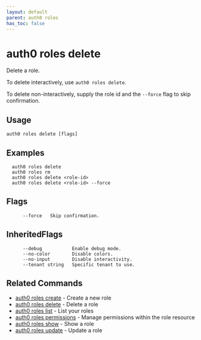 ```yaml
---
layout: default
parent: auth0 roles
has_toc: false
---
```

# auth0 roles delete

Delete a role.

To delete interactively, use `auth0 roles delete`.

To delete non-interactively, supply the role id and the `--force` flag to skip confirmation.

## Usage
```
auth0 roles delete [flags]
```

## Examples

```
  auth0 roles delete
  auth0 roles rm
  auth0 roles delete <role-id>
  auth0 roles delete <role-id> --force
```


## Flags

```
      --force   Skip confirmation.
```


## InheritedFlags

```
      --debug           Enable debug mode.
      --no-color        Disable colors.
      --no-input        Disable interactivity.
      --tenant string   Specific tenant to use.
```


## Related Commands

- [auth0 roles create](auth0_roles_create.md) - Create a new role
- [auth0 roles delete](auth0_roles_delete.md) - Delete a role
- [auth0 roles list](auth0_roles_list.md) - List your roles
- [auth0 roles permissions](auth0_roles_permissions.md) - Manage permissions within the role resource
- [auth0 roles show](auth0_roles_show.md) - Show a role
- [auth0 roles update](auth0_roles_update.md) - Update a role



